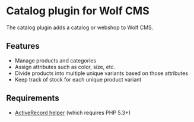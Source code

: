 Catalog plugin for Wolf CMS
===========================

The catalog plugin adds a catalog or webshop to Wolf CMS.

Features
--------

* Manage products and categories
* Assign attributes such as color, size, etc.
* Divide products into multiple unique variants based on those attributes
* Keep track of stock for each unique product variant

Requirements
------------

* [ActiveRecord helper](https://github.com/NicNLD/ActiveRecord) (which requires PHP 5.3+)